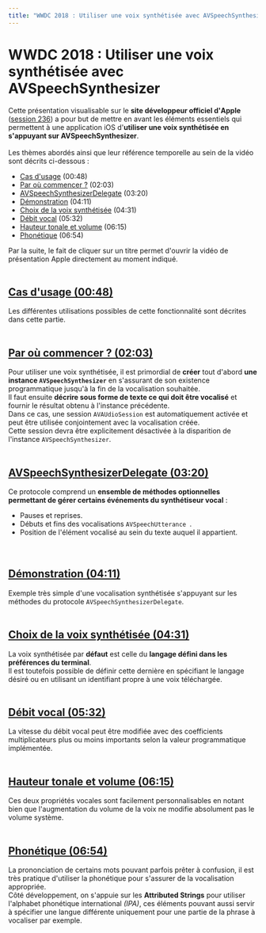 ```yaml
---
title: "WWDC 2018 : Utiliser une voix synthétisée avec AVSpeechSynthesizer"
---
```


# WWDC 2018 : Utiliser une voix synthétisée avec AVSpeechSynthesizer

Cette présentation visualisable sur le **site développeur officiel d'<span lang="en">Apple</span>** ([session 236](https://developer.apple.com/videos/play/wwdc2018/236/)) a pour but de mettre en avant les éléments essentiels qui permettent à une application iOS d'**utiliser une voix synthétisée en s'appuyant sur <span lang="en">AVSpeechSynthesizer</span>**.
<br><img style="max-width: 466px; height: auto;" alt="" src="../../../../images/iOSdev/wwdc18-236.png" />
<br><br>Les thèmes abordés ainsi que leur référence temporelle au sein de la vidéo sont décrits ci-dessous :

- [Cas d'usage](#Uses) (00:48)
- [Par où commencer ?](#Basics) (02:03)
- [AVSpeechSynthesizerDelegate](#AVSpeechSynthesizerDelegate) (03:20)
- [Démonstration](#Demo) (04:11)
- [Choix de la voix synthétisée](#TheRightVoice) (04:31)
- [Débit vocal](#SpeechRate) (05:32)
- [Hauteur tonale et volume](#PitchAndVolume) (06:15)
- [Phonétique](#IPA) (06:54)

Par la suite, le fait de cliquer sur un titre permet d'ouvrir la vidéo de présentation <span lang="en">Apple</span> directement au moment indiqué.
<br><br>
<a name="Uses"></a>
## [Cas d'usage (00:48)](https://developer.apple.com/videos/play/wwdc2018/236/?time=48)
Les différentes utilisations possibles de cette fonctionnalité sont décrites dans cette partie.
<br><br>
<a name="Basics"></a>
## [Par où commencer ? (02:03)](https://developer.apple.com/videos/play/wwdc2018/236/?time=123)
Pour utiliser une voix synthétisée, il est primordial de **créer** tout d'abord **une instance `AVSpeechSynthesizer`** en s'assurant de son existence programmatique jusqu'à la fin de la vocalisation souhaitée.
<br><img style="max-width: 400px; height: auto;" alt="" src="../../../../images/iOSdev/wwdc18-236-Basics_1.png" />
<br>Il faut ensuite **décrire sous forme de texte ce qui doit être vocalisé** et fournir le résultat obtenu à l'instance précédente.
<br><img style="max-width: 500px; height: auto;" alt="" src="../../../../images/iOSdev/wwdc18-236-Basics_2.png" />
<br>Dans ce cas, une session `AVAUdioSession` est automatiquement activée et peut être utilisée conjointement avec la vocalisation créée.
<br><img style="max-width: 850px; height: auto;" alt="" src="../../../../images/iOSdev/wwdc18-236-Basics_3.png" />
<br>Cette session devra être explicitement désactivée à la disparition de l'instance `AVSpeechSynthesizer`.
<br><br>
<a name="AVSpeechSynthesizerDelegate"></a>
## [AVSpeechSynthesizerDelegate (03:20)](https://developer.apple.com/videos/play/wwdc2018/236/?time=200)
Ce protocole comprend un **ensemble de méthodes optionnelles permettant de gérer certains événements du synthétiseur vocal** :

- Pauses et reprises.
- Débuts et fins des vocalisations `AVSpeechUtterance `.
- Position de l'élément vocalisé au sein du texte auquel il appartient.
<br><img style="max-width: 900px; height: auto;" alt="" src="../../../../images/iOSdev/wwdc18-236-AVSpeechSynthesizerDelegate.png" />
<br><br>
<a name="Demo"></a>
## [Démonstration (04:11)](https://developer.apple.com/videos/play/wwdc2018/236/?time=251)
Exemple très simple d'une vocalisation synthétisée s'appuyant sur les méthodes du protocole `AVSpeechSynthesizerDelegate`.
<br><img style="max-width: 230px; height: auto;" alt="" src="../../../../images/iOSdev/wwdc18-236-Demo.png" />
<br><br>
<a name="TheRightVoice"></a>
## [Choix de la voix synthétisée (04:31)](https://developer.apple.com/videos/play/wwdc2018/236/?time=271)
La voix synthétisée par **défaut** est celle du **langage défini dans les préférences du terminal**.
<br><img style="max-width: 1000px; height: auto;" alt="" src="../../../../images/iOSdev/wwdc18-236-TheRightVoice_1.png" />
<br>Il est toutefois possible de définir cette dernière en spécifiant le langage désiré ou en utilisant un identifiant propre à une voix téléchargée. 
<br><img style="max-width: 800px; height: auto;" alt="" src="../../../../images/iOSdev/wwdc18-236-TheRightVoice_2.png" />
<br><br>
<a name="SpeechRate"></a>
## [Débit vocal (05:32)](https://developer.apple.com/videos/play/wwdc2018/236/?time=332)
La vitesse du débit vocal peut être modifiée avec des coefficients multiplicateurs plus ou moins importants selon la valeur programmatique implémentée.
<br><img style="max-width: 530px; height: auto;" alt="" src="../../../../images/iOSdev/wwdc18-236-SpeechRate.png" />
<br><br>
<a name="PitchAndVolume"></a>
## [Hauteur tonale et volume (06:15)](https://developer.apple.com/videos/play/wwdc2018/236/?time=375)
Ces deux propriétés vocales sont facilement personnalisables en notant bien que l'augmentation du volume de la voix ne modifie absolument pas le volume système.
<br><img style="max-width: 720px; height: auto;" alt="" src="../../../../images/iOSdev/wwdc18-236-PitchAndVolume.png" />
<br><br>
<a name="IPA"></a>
## [Phonétique (06:54)](https://developer.apple.com/videos/play/wwdc2018/236/?time=414)
La prononciation de certains mots pouvant parfois prêter à confusion, il est très pratique d'utiliser la phonétique pour s'assurer de la vocalisation appropriée.
<br>Côté développement, on s'appuie sur les **<span lang="en">Attributed Strings</span>** pour utiliser l'alphabet phonétique international *(<abbr>IPA</abbr>)*, ces éléments pouvant aussi servir à spécifier une langue différente uniquement pour une partie de la phrase à vocaliser par exemple.
<br><img style="max-width: 800px; height: auto;" alt="" src="../../../../images/iOSdev/wwdc18-236-IPA.png" />
<br><br>

